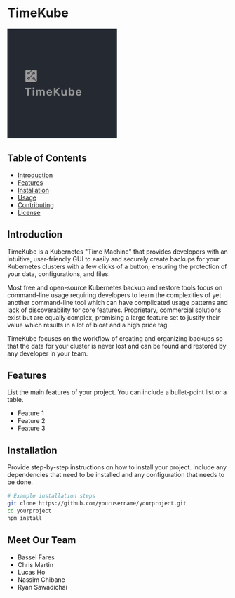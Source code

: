 # TimeKube 

<p>
  <img width="250" src="assets/logo.png" alt="TK Logo">
</p>


## Table of Contents

- [Introduction](#introduction)
- [Features](#features)
- [Installation](#installation)
- [Usage](#usage)
- [Contributing](#contributing)
- [License](#license)

## Introduction
TimeKube is a Kubernetes "Time Machine" that provides developers with an intuitive, user-friendly GUI to easily and securely create backups for your Kubernetes clusters with a few clicks of a button; ensuring the protection of your data, configurations, and files.

Most free and open-source Kubernetes backup and restore tools focus on command-line usage requiring developers to learn the complexities of yet another command-line tool which can have complicated usage patterns and lack of discoverability for core features. Proprietary, commercial solutions exist but are equally complex, promising a large feature set to justify their value which results in a lot of bloat and a high price tag.

TimeKube focuses on the workflow of creating and organizing backups so that the data for your cluster is never lost and can be found and restored by any developer in your team.

## Features
List the main features of your project. You can include a bullet-point list or a table.

- Feature 1
- Feature 2
- Feature 3

## Installation
Provide step-by-step instructions on how to install your project. Include any dependencies that need to be installed and any configuration that needs to be done.

```bash
# Example installation steps
git clone https://github.com/yourusername/yourproject.git
cd yourproject
npm install
```

## Meet Our Team
- Bassel Fares
- Chris Martin
- Lucas Ho
- Nassim Chibane
- Ryan Sawadichai
